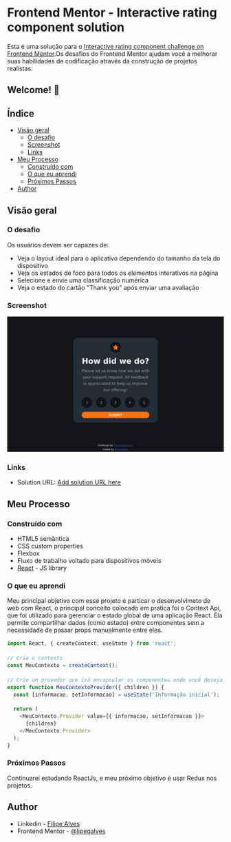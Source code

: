 # Frontend Mentor - Interactive rating component solution

Esta é uma solução para o [Interactive rating component challenge on Frontend Mentor](https://www.frontendmentor.io/challenges/interactive-rating-component-koxpeBUmI).Os desafios do Frontend Mentor ajudam você a melhorar suas habilidades de codificação através da construção de projetos realistas.

## Welcome! 👋

## Índice

- [Visão geral](#visão-geral)
  - [O desafio](#o-desafio)
  - [Screenshot](#screenshot)
  - [Links](#links)
- [Meu Processo](#meu-processo)
  - [Construído com](#construído-com)
  - [O que eu aprendi](#o-que-eu-aprendi)
  - [Próximos Passos](#próximos-passos)
- [Author](#author)

## Visão geral

### O desafio

Os usuários devem ser capazes de:

- Veja o layout ideal para o aplicativo dependendo do tamanho da tela do dispositivo
- Veja os estados de foco para todos os elementos interativos na página
- Selecione e envie uma classificação numérica
- Veja o estado do cartão "Thank you" após enviar uma avaliação

### Screenshot

![Alt text](image.png)

### Links

- Solution URL: [Add solution URL here](https://interactive-rating-component-omega-mauve.vercel.app/)

## Meu Processo

### Construído com

- HTML5 semântica
- CSS custom properties
- Flexbox
- Fluxo de trabalho voltado para dispositivos móveis
- [React](https://reactjs.org/) - JS library

### O que eu aprendi

Meu principal objetivo com esse projeto é particar o desenvolvimeto de web com React, o principal conceito colocado em pratica foi o Context Api, que foi utilizado para gerenciar o estado global de uma aplicação React. Ela permite compartilhar dados (como estado) entre componentes sem a necessidade de passar props manualmente entre eles.

```js
import React, { createContext, useState } from 'react';

// Crie o contexto
const MeuContexto = createContext();

// Crie um provedor que irá encapsular os componentes onde você deseja compartilhar informações
export function MeuContextoProvider({ children }) {
  const [informacao, setInformacao] = useState('Informação inicial');

  return (
    <MeuContexto.Provider value={{ informacao, setInformacao }}>
      {children}
    </MeuContexto.Provider>
  );
}
```

### Próximos Passos

Continuarei estudando ReactJs, e meu próximo objetivo é usar Redux nos projetos.

## Author

- Linkedin - [Filipe Alves](https://www.linkedin.com/in/filipeqalves/)
- Frontend Mentor - [@lipeqalves](https://www.frontendmentor.io/profile/lipeqalves)
